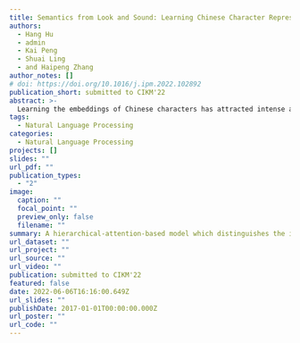 ```yaml
---
title: Semantics from Look and Sound: Learning Chinese Character Representations from Function-Specific Components and Pronunciations
authors:
  - Hang Hu
  - admin
  - Kai Peng
  - Shuai Ling
  - and Haipeng Zhang
author_notes: []
# doi: https://doi.org/10.1016/j.ipm.2022.102892
publication_short: submitted to CIKM'22
abstract: >-
  Learning the embeddings of Chinese characters has attracted intense attention and has benefited various downstream NLP tasks. Unlike English, each Chinese character serves as a unit of semantics, with contributions from its glyph and pronunciation. Glyphs are formed by semantic and phonetic components. Previous studies exploit shared components between characters to capture the semantic connections at the character level, enhancing their embedding quality. However, they do not distinguish semantic and phonetic components. This on one hand oversimplifies the information delivered in a component as unitary and on other hand, overlooks the phonetic components’ relations with pronunciations in delivering sound-related information. In this paper, we propose a Semantic-Phonetic-Pronunciation Graph Attention (SPPGAT) model based on hierarchical attention, including node-level, sound-level, and aggregation-level attentions. Specifically, the node-level attention learns the importance between a node and its type-specific one-hop neighbors, while the sound-level attention and the aggregation-level attention jointly learn the importance value of information from each type of property. Experiments show that our model surpasses state-of-the-art approaches in common NLP tasks including named entity recognition, part of speech tagging, word segmentation, and text classification.
tags:
  - Natural Language Processing
categories:
  - Natural Language Processing
projects: []
slides: ""
url_pdf: ""
publication_types:
  - "2"
image:
  caption: ""
  focal_point: ""
  preview_only: false
  filename: ""
summary: A hierarchical-attention-based model which distinguishes the importance of function-specific information at sub-character level.
url_dataset: ""
url_project: ""
url_source: ""
url_video: ""
publication: submitted to CIKM'22
featured: false
date: 2022-06-06T16:16:00.649Z
url_slides: ""
publishDate: 2017-01-01T00:00:00.000Z
url_poster: ""
url_code: ""
---
```

